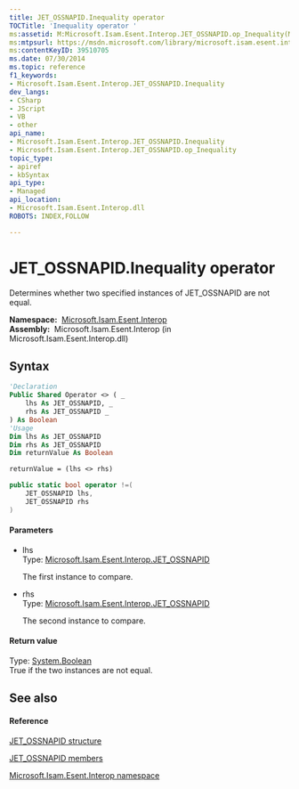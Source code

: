 ```yaml
---
title: JET_OSSNAPID.Inequality operator 
TOCTitle: 'Inequality operator '
ms:assetid: M:Microsoft.Isam.Esent.Interop.JET_OSSNAPID.op_Inequality(Microsoft.Isam.Esent.Interop.JET_OSSNAPID,Microsoft.Isam.Esent.Interop.JET_OSSNAPID)
ms:mtpsurl: https://msdn.microsoft.com/library/microsoft.isam.esent.interop.jet_ossnapid.op_inequality(v=EXCHG.10)
ms:contentKeyID: 39510705
ms.date: 07/30/2014
ms.topic: reference
f1_keywords:
- Microsoft.Isam.Esent.Interop.JET_OSSNAPID.Inequality
dev_langs:
- CSharp
- JScript
- VB
- other
api_name: 
- Microsoft.Isam.Esent.Interop.JET_OSSNAPID.Inequality
- Microsoft.Isam.Esent.Interop.JET_OSSNAPID.op_Inequality
topic_type: 
- apiref
- kbSyntax
api_type: 
- Managed
api_location: 
- Microsoft.Isam.Esent.Interop.dll
ROBOTS: INDEX,FOLLOW

---
```


# JET_OSSNAPID.Inequality operator

Determines whether two specified instances of JET_OSSNAPID are not equal.

**Namespace:**  [Microsoft.Isam.Esent.Interop](hh596136\(v=exchg.10\).md)  
**Assembly:**  Microsoft.Isam.Esent.Interop (in Microsoft.Isam.Esent.Interop.dll)

## Syntax

``` vb
'Declaration
Public Shared Operator <> ( _
    lhs As JET_OSSNAPID, _
    rhs As JET_OSSNAPID _
) As Boolean
'Usage
Dim lhs As JET_OSSNAPID
Dim rhs As JET_OSSNAPID
Dim returnValue As Boolean

returnValue = (lhs <> rhs)
```

``` csharp
public static bool operator !=(
    JET_OSSNAPID lhs,
    JET_OSSNAPID rhs
)
```

#### Parameters

  - lhs  
    Type: [Microsoft.Isam.Esent.Interop.JET_OSSNAPID](hh558483\(v=exchg.10\).md)  
    
    The first instance to compare.

<!-- end list -->

  - rhs  
    Type: [Microsoft.Isam.Esent.Interop.JET_OSSNAPID](hh558483\(v=exchg.10\).md)  
    
    The second instance to compare.

#### Return value

Type: [System.Boolean](https://docs.microsoft.com/dotnet/api/system.boolean?redirectedfrom=MSDN)  
True if the two instances are not equal.  

## See also

#### Reference

[JET_OSSNAPID structure](hh558483\(v=exchg.10\).md)

[JET_OSSNAPID members](hh596352\(v=exchg.10\).md)

[Microsoft.Isam.Esent.Interop namespace](hh596136\(v=exchg.10\).md)

